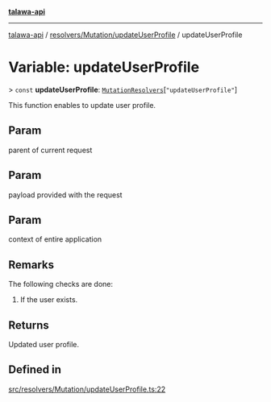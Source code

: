[**talawa-api**](../../../../README.md)

***

[talawa-api](../../../../modules.md) / [resolvers/Mutation/updateUserProfile](../README.md) / updateUserProfile

# Variable: updateUserProfile

\> `const` **updateUserProfile**: [`MutationResolvers`](../../../../types/generatedGraphQLTypes/type-aliases/MutationResolvers.md)\[`"updateUserProfile"`\]

This function enables to update user profile.

## Param

parent of current request

## Param

payload provided with the request

## Param

context of entire application

## Remarks

The following checks are done:
1. If the user exists.

## Returns

Updated user profile.

## Defined in

[src/resolvers/Mutation/updateUserProfile.ts:22](https://github.com/PalisadoesFoundation/talawa-api/blob/832d310bae30bd8cb45fb1b44f62dd776dccc52f/src/resolvers/Mutation/updateUserProfile.ts#L22)
